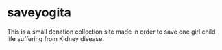 # saveyogita

This is a small donation collection site made in order to save one girl child life suffering from Kidney disease.
